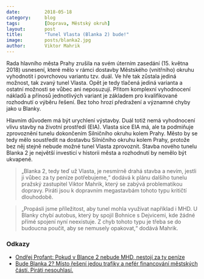 ```yaml
---
date:         2018-05-18
category:     blog
tags:         [Doprava, Městský okruh]
layout:       post
title:        "Tunel Vlasta (Blanka 2) bude!" 
image:        posts/blanka2.jpg
author:       Viktor Mahrik
---
```


Rada hlavního města Prahy zrušila na svém úterním zasedání (15. května 2018) usnesení, které mělo v rámci dostavby Městského (vnitřního) okruhu vyhodnotit i povrchovou variantu tzv. duál. Ve hře tak zůstala jediná možnost, tak zvaný tunel Vlasta. Opět je tedy tlačená jediná varianta a ostatní možnosti se vůbec ani neposuzují. Přitom komplexní vyhodnocení nákladů a přínosů jednotlivých variant je základem pro kvalifikované rozhodnutí o výběru řešení. Bez toho hrozí předražení a významné chyby jako u Blanky.
 
Hlavním důvodem má být urychlení výstavby. Duál totiž nemá vyhodnocení vlivu stavby na životní prostředí (EIA). Vlasta sice EIA má, ale ta podmiňuje zprovoznění tunelu dokončením Silničního okruhu kolem Prahy. Město by se tedy mělo soustředit na dostavbu Silničního okruhu kolem Prahy, protože bez něj stejně nebude možné tunel Vlasta zprovoznit. Stavba nového tunelu Blanka 2 je největší investicí v historii města a rozhodnutí by nemělo být ukvapené.

> „Blanka 2, tedy teď už Vlasta, je nesmírně drahá stavba a nevím, jestli ji vůbec za ty peníze potřebujeme,“ dodává k plánu dalšího tunelu pražský zastupitel Viktor Mahrik, který se zabývá problematikou dopravy. Piráti jsou k dopravním megastavbám tohoto typu kritičtí dlouhodobě. 

> „Propásli jsme příležitost, aby tunel mohla využívat například i MHD. U Blanky chybí autobus, který by spojil Bohnice s Dejvicemi, kde žádné přímé spojení nyní neexistuje. Z chyb tohoto typu je třeba se do budoucna poučit, aby se nemusely opakovat,“ dodává Mahrik. 

### Odkazy

* [Ondřej Profant: Pokud v Blance 2 nebude MHD, nestojí za ty peníze](https://praha.pirati.cz/chceme-v-blance-ii-mhd.html)
* [Bude Blanka 2? Místo řešení jedou trafiky a nefér financování městských částí. Piráti nesouhlasí.](https://praha.pirati.cz/mestsky-okruh-i-monika-hasova-zhmp.html)
